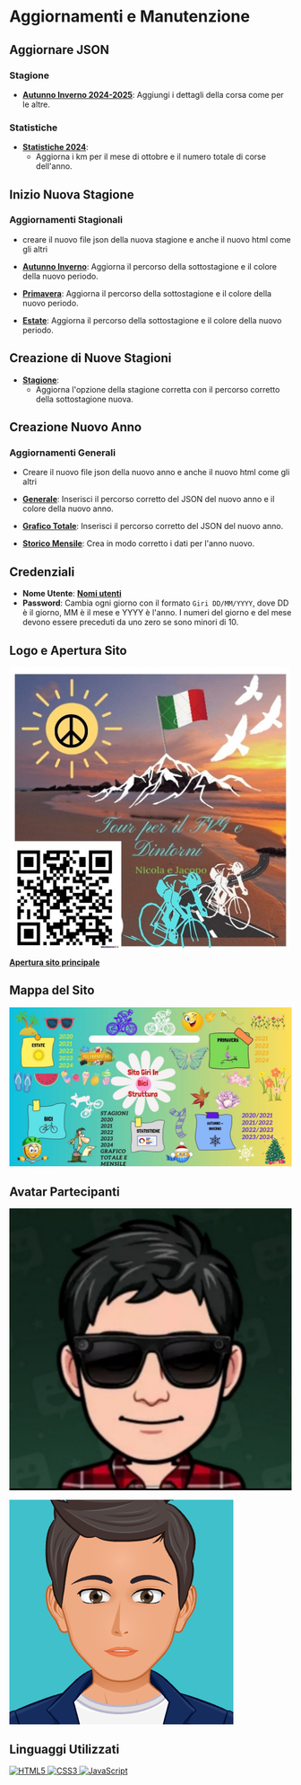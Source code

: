 # Aggiornamenti e Manutenzione

## Aggiornare JSON

### Stagione

- **[Autunno Inverno 2024-2025](Autunno_Inverno/Periodi/Json/2024-2025.json)**: Aggiungi i dettagli della corsa come per le altre.

### Statistiche

- **[Statistiche 2024](Statistiche/Js/anni/2024.json)**:
  - Aggiorna i km per il mese di ottobre e il numero totale di corse dell'anno.

## Inizio Nuova Stagione

### Aggiornamenti Stagionali

- creare il nuovo file json della nuova stagione e anche il nuovo html come gli altri

- **[Autunno Inverno](Autunno_Inverno/autunno-inverno.json)**: Aggiorna il percorso della sottostagione e il colore della nuovo periodo.
- **[Primavera](Primavera/primavera.json)**: Aggiorna il percorso della sottostagione e il colore della nuovo periodo.
- **[Estate](Estate/estate.json)**: Aggiorna il percorso della sottostagione e il colore della nuovo periodo.

## Creazione di Nuove Stagioni

- **[Stagione](Statistiche/Js/anni/stagioni.json)**:
  - Aggiorna l'opzione della stagione corretta con il percorso corretto della sottostagione nuova.

## Creazione Nuovo Anno

### Aggiornamenti Generali

- Creare il nuovo file json della nuovo anno e anche il nuovo html come gli altri

- **[Generale](Statistiche/Js/History/JSON/Generale.json)**: Inserisci il percorso corretto del JSON del nuovo anno e il colore della nuovo anno.

- **[Grafico Totale](Statistiche/Js/History/JSON/GraficoTotale.json)**: Inserisci il percorso corretto del JSON del nuovo anno.

- **[Storico Mensile](Statistiche/Js/History/JSON/StoricoMensile.json)**: Crea in modo corretto i dati per l'anno nuovo.

## Credenziali

- **Nome Utente**: **[Nomi utenti](Login/users.json)**
- **Password**: Cambia ogni giorno con il formato `Giri DD/MM/YYYY`, dove DD è il giorno, MM è il mese e YYYY è l'anno. I numeri del giorno e del mese devono essere preceduti da uno zero se sono minori di 10.

## Logo e Apertura Sito

[![Logo](Img/logo.jpg)](https://giri-in-bici.netlify.app/)

**[Apertura sito principale](https://giri-in-bici.netlify.app/)**

## Mappa del Sito

![Mappa Sito](About_US/Img/Mappa.jpg)

## Avatar Partecipanti

[![AvatarNM](About_US/Img/AvatarNM.jpg)](https://www.komoot.com/it-it/user/1372754001803)

[![AvatarJR](About_US/Img/AvatarJR.png)](https://www.komoot.com/it-it/user/1381372752571)

## Linguaggi Utilizzati

<p align="left">
  <a href="https://developer.mozilla.org/en-US/docs/Glossary/HTML5" target="_blank" rel="noreferrer">
    <img src="https://raw.githubusercontent.com/danielcranney/readme-generator/main/public/icons/skills/html5-colored.svg" width="36" height="36" alt="HTML5" />
  </a>
  <a href="https://developer.mozilla.org/en-US/docs/Web/CSS" target="_blank" rel="noreferrer">
    <img src="https://raw.githubusercontent.com/danielcranney/readme-generator/main/public/icons/skills/css3-colored.svg" width="36" height="36" alt="CSS3" />
  </a>
  <a href="https://developer.mozilla.org/en-US/docs/Web/JavaScript" target="_blank" rel="noreferrer">
    <img src="https://raw.githubusercontent.com/danielcranney/readme-generator/main/public/icons/skills/javascript-colored.svg" width="36" height="36" alt="JavaScript" />
  </a>
</p>
